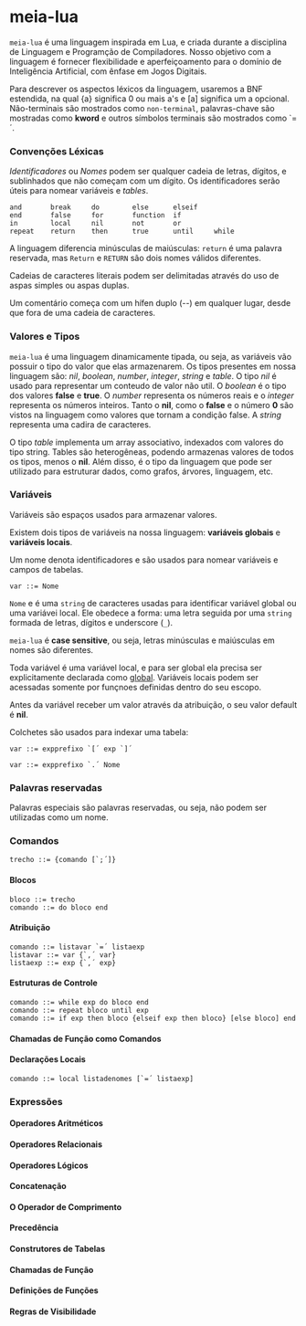 # meia-lua

`meia-lua` é uma linguagem inspirada em Lua, e criada durante a disciplina de Linguagem e Programção de Compiladores.
Nosso objetivo com a linguagem é fornecer flexibilidade e aperfeiçoamento para o domínio de Inteligência Artificial, com ênfase em Jogos Digitais.

Para descrever os aspectos léxicos da linguagem, usaremos a BNF estendida, na qual {a} significa 0 ou mais a's e [a] significa um a opcional. Não-terminais são mostrados como `non-terminal`, palavras-chave são mostradas como **kword** e outros símbolos terminais são mostrados como `=´. 

### Convenções Léxicas
*Identificadores* ou *Nomes* podem ser qualquer cadeia de letras, dígitos, e sublinhados que não começam com um dígito. Os identificadores serão úteis para nomear variáveis e *tables*.

```
and       break     do        else      elseif
end       false     for       function  if
in        local     nil       not       or
repeat    return    then      true      until     while
```

A linguagem diferencia minúsculas de maiúsculas: `return` é uma palavra reservada, mas `Return` e `RETURN` são dois nomes válidos diferentes. 
 
Cadeias de caracteres literais podem ser delimitadas através do uso de aspas simples ou aspas duplas.

Um comentário começa com um hífen duplo (--) em qualquer lugar, desde que fora de uma cadeia de caracteres.

###  Valores e Tipos

`meia-lua` é uma linguagem dinamicamente tipada, ou seja, as variáveis vão possuir o tipo do valor que elas armazenarem. Os tipos presentes em nossa linguagem são: *nil*, *boolean*, *number*, *integer*, *string* e *table*. 
O tipo *nil* é usado para representar um conteudo de valor não util. O *boolean* é o tipo dos valores **false** e **true**. O *number* representa os números reais e o *integer* representa os números inteiros. Tanto o **nil**, como o **false** e o número **0** são vistos na linguagem como valores que tornam a condição false. A *string* representa uma cadira de caracteres. 

O tipo *table* implementa um array associativo, indexados com valores do tipo string. Tables são heterogêneas, podendo armazenas valores de todos os tipos, menos o **nil**. Além disso, é o tipo da linguagem que pode ser utilizado para estruturar dados, como grafos, árvores, linguagem, etc.



### Variáveis

Variáveis são espaços usados para armazenar valores.

Existem dois tipos de variáveis na nossa linguagem: **variáveis globais** e **variáveis locais**.

Um nome denota identificadores e são usados para nomear variáveis e campos de tabelas. 

```
var ::= Nome
```

`Nome` e é uma `string` de caracteres usadas para identificar variável global ou uma variávei local. Ele obedece a forma: uma letra seguida por uma `string` formada de letras, dígitos e underscore (`_`). 

`meia-lua` é **case sensitive**, ou seja, letras minúsculas e maiúsculas em nomes são diferentes. 

Toda variável é uma variável local, e para ser global ela precisa ser explicitamente declarada como [global](#declarações-locais). Variáveis locais podem ser acessadas somente por funçnoes definidas dentro do seu escopo. 

Antes da variável receber um valor através da atribuição, o seu valor default é **nil**.

Colchetes são usados para indexar uma tabela:
```
var ::= expprefixo `[´ exp `]´
```

```
var ::= expprefixo `.´ Nome
```


### Palavras reservadas

Palavras especiais são palavras reservadas, ou seja, não podem ser utilizadas como um nome. 



### Comandos

```
trecho ::= {comando [`;´]}
```

#### Blocos

```
bloco ::= trecho
comando ::= do bloco end
```


#### Atribuição

```
comando ::= listavar `=´ listaexp
listavar ::= var {`,´ var}
listaexp ::= exp {`,´ exp}
```


#### Estruturas de Controle

```
comando ::= while exp do bloco end
comando ::= repeat bloco until exp
comando ::= if exp then bloco {elseif exp then bloco} [else bloco] end
```
#### Chamadas de Função como Comandos

#### Declarações Locais
```
comando ::= local listadenomes [`=´ listaexp]
```
### Expressões

#### Operadores Aritméticos

#### Operadores Relacionais

#### Operadores Lógicos

#### Concatenação

#### O Operador de Comprimento

#### Precedência

#### Construtores de Tabelas

#### Chamadas de Função

#### Definições de Funções

#### Regras de Visibilidade
